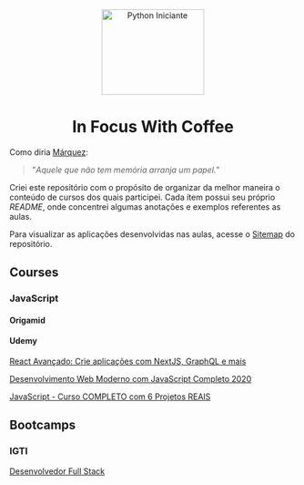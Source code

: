 <div align="center">
  
<img src="https://user-images.githubusercontent.com/9125404/87865827-1d0a4380-c950-11ea-8d66-aafbad81fbe3.png" width=180px height=150px alt="Python Iniciante" />

# In Focus With Coffee

</div>

Como diria [Márquez](https://pt.wikipedia.org/wiki/Gabriel_Garc%C3%ADa_M%C3%A1rquez):

> "*Aquele que não tem memória arranja um papel.*"

Criei este repositório com o propósito de organizar da melhor maneira o conteúdo de cursos dos quais participei. Cada ítem possui seu próprio *README*, onde concentrei algumas anotações e exemplos referentes as aulas.

Para visualizar as aplicações desenvolvidas nas aulas, acesse o [Sitemap](https://cjambrosi.github.io/in-focus-with-coffee) do repositório.

## Courses

### JavaScript

#### Origamid

#### Udemy

[React Avançado: Crie aplicações com NextJS, GraphQL e mais](courses/reactjs/react-avanacado-wj/README.md)

[Desenvolvimento Web Moderno com JavaScript Completo 2020](courses/js/web-moderno-js/README.md)

[JavaScript - Curso COMPLETO com 6 Projetos REAIS](courses/js/javascript-curso-completo/README.md)

## Bootcamps

### IGTI

[Desenvolvedor Full Stack](bootcamps/igti/desenvolvedor-full-stack)

